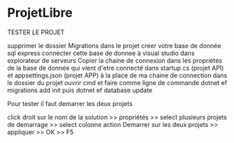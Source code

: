 # ProjetLibre

TESTER LE PROJET

supprimer le dossier Migrations dans le projet
creer votre base de donnée sql express 
connecter cette base de donnee à visual studio dans explorateur de serveurs
Copier la chaine de connexion dans les propriétés de la base de donnée qui vient d'etre connecté dans startup.cs (projet API) et appsettings.json (projet APP) à la place de ma chaine de connection
dans le dossier du projet ouvrir cmd et faire comme ligne de commande dotnet ef migrations add init
puis dotnet ef database update

       
Pour tester il faut demarrer les deux projets

click droit sur le nom de la solution >> propriétés >> select plusieurs projets de demarrage >> select colonne action Demarrer sur les deux projets >> appliquer >> OK >> F5
